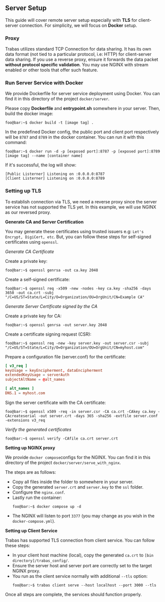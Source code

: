 ## Server Setup
This guide will cover remote server setup especially with **TLS** for client-server connection. For simplicity, we will focus on **Docker** setup.

### Proxy
Trabas utilizes standard TCP Connection for data sharing. It has its own data format (not tied to a particular protocol, i.e: HTTP) for client-server data sharing. If you use a reverse proxy, ensure it forwards the data packet **without protocol specific validation**. You may use NGINX with stream enabled or other tools that offer such feature.

### Run Server Service with Docker
We provide Dockerfile for server service deployment using Docker. You can find it in this directory of the project `docker/server`.

Please copy **Dockerfile** and **entrypoint.sh** somewhere in your server. Then, build the docker image:
```console
foo@bar:~$ docker build -t [image tag] .
```
In the predefined Docker config, the public port and client port respectively will be `8787` and `8789` in the docker container. You can run it with this command:
```console
foo@bar:~$ docker run -d -p [exposed port]:8787 -p [exposed port]:8789 [image tag] --name [container name]
```
If it's successful, the log will show:
```console
[Public Listerner] Listening on :0.0.0.0:8787
[Client Listerner] Listening on :0.0.0.0:8789
```
### Setting up TLS
To establish connection via TLS, we need a reverse proxy since the server service has not supported the TLS yet. In this example, we will use NGINX as our reversed proxy.

**Generate CA and Server Certification**

You may generate these certificates using trusted issuers e.g: `Let's Encrypt, DigiCert, etc`. But, you can follow these steps for self-signed certificates using `openssl`.

_Generate CA Certificate_

Create a private key:
```console
foo@bar:~$ openssl genrsa -out ca.key 2048
```
Create a self-signed certificate:
```console
foo@bar:~$ openssl req -x509 -new -nodes -key ca.key -sha256 -days 3650 -out ca.crt -subj "/C=US/ST=State/L=City/O=Organization/OU=OrgUnit/CN=Example CA"

```

_Generate Server Certificate signed by the CA_

Create a private key for CA:
```console
foo@bar:~$ openssl genrsa -out server.key 2048
```
Create a certificate signing request (CSR):
```console
foo@bar:~$ openssl req -new -key server.key -out server.csr -subj "/C=US/ST=State/L=City/O=Organization/OU=OrgUnit/CN=myhost.com"
```
Prepare a configuration file (server.conf) for the certificate:
```conf
[ v3_req ]
keyUsage = keyEncipherment, dataEncipherment
extendedKeyUsage = serverAuth
subjectAltName = @alt_names

[ alt_names ]
DNS.1 = myhost.com
```
Sign the server certificate with the CA certificate:
```console
foo@bar:~$ openssl x509 -req -in server.csr -CA ca.crt -CAkey ca.key -CAcreateserial -out server.crt -days 365 -sha256 -extfile server.conf -extensions v3_req
```

_Verify the generated certificates_
```console
foo@bar:~$ openssl verify -CAfile ca.crt server.crt
```

**Setting up NGINX proxy**

We provide `docker compose`configs for the NGINX. You can find it in this directory of the project `docker/server/serve_with_nginx`.

The steps are as follows:

- Copy all files inside the folder to somewhere in your server.
- Copy the generated `server.crt` and `server.key` to the `ssl` folder.
- Configure the `nginx.conf`.
- Lastly run the container:
    ```console
    foo@bar:~$ docker compose up -d
    ```
- The NGINX will listen to port `3377` (you may change as you wish in the `docker-compose.yml`).

**Setting up Client Service**

Trabas has supported TLS connection from client service. You can follow these steps:
- In your client host machine (local), copy the generated `ca.crt` to `[bin directory]/trabas_config/`.
- Ensure the server host and server port are correctly set to the target NGINX proxy.
- You run as the client service normally with additional `--tls` option:
    ```console
    foo@bar:~$ trabas client serve --host localhost --port 3000 --tls
    ```

Once all steps are complete, the services should function properly.